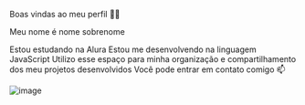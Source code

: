 Boas vindas ao meu perfil 💙💙

Meu nome é nome sobrenome

Estou estudando na Alura
Estou me desenvolvendo na linguagem JavaScript
Utilizo esse espaço para minha organização e compartilhamento dos meu projetos desenvolvidos
Você pode entrar em contato comigo 📫



![]()![image](https://github.com/lyndomatue/evelyyn/assets/172790657/4a1a69cf-2dac-4227-b618-639621410011)

